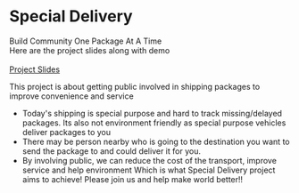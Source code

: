 # Special Delivery
Build Community One Package At A Time </br>
Here are the project slides along with demo </br>
</br>
[Project Slides](http://bit.ly/2s9L3SW)

This project is about getting public involved in shipping packages to improve convenience and service
* Today's shipping is special purpose and hard to track missing/delayed packages. Its also not environment friendly as special purpose vehicles deliver packages to you
* There may be person nearby who is going to the destination you want to send the package to and could deliver it for you.
* By involving public, we can reduce the cost of the transport, improve service and help environment Which is what Special Delivery project aims to achieve! Please join us and help make world better!!
